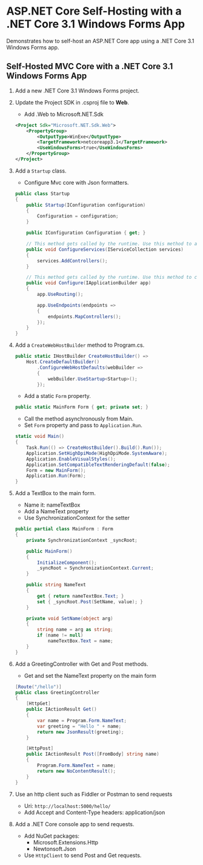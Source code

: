 # ASP.NET Core Self-Hosting with a .NET Core 3.1 Windows Forms App

Demonstrates how to self-host an ASP.NET Core app using a .NET Core 3.1 Windows Forms app.

## Self-Hosted MVC Core with a .NET Core 3.1 Windows Forms App

1. Add a new .NET Core 3.1 Windows Forms project.

2. Update the Project SDK in .csproj file to **Web**.
   - Add .Web to  Microsoft.NET.Sdk
    ```xml
    <Project Sdk="Microsoft.NET.Sdk.Web">
        <PropertyGroup>
            <OutputType>WinExe</OutputType>
            <TargetFramework>netcoreapp3.1</TargetFramework>
            <UseWindowsForms>true</UseWindowsForms>
        </PropertyGroup>
    </Project>
    ```

3. Add a `Startup` class.
     - Configure Mvc core with Json formatters.

    ```csharp
    public class Startup
    {
        public Startup(IConfiguration configuration)
        {
            Configuration = configuration;
        }

        public IConfiguration Configuration { get; }

        // This method gets called by the runtime. Use this method to add services to the container.
        public void ConfigureServices(IServiceCollection services)
        {
            services.AddControllers();
        }

        // This method gets called by the runtime. Use this method to configure the HTTP request pipeline.
        public void Configure(IApplicationBuilder app)
        {
            app.UseRouting();

            app.UseEndpoints(endpoints =>
            {
                endpoints.MapControllers();
            });
        }
    }
    ```

4. Add a `CreateWebHostBuilder` method to Program.cs.

    ```csharp
    public static IHostBuilder CreateHostBuilder() =>
        Host.CreateDefaultBuilder()
            .ConfigureWebHostDefaults(webBuilder =>
            {
                webBuilder.UseStartup<Startup>();
            });
    ```

    - Add a static `Form` property.

    ```csharp
    public static MainForm Form { get; private set; }
    ```

    - Call the method asynchronously from Main.
    - Set `Form` property and pass to `Application.Run`.

    ```csharp
    static void Main()
    {
        Task.Run(() => CreateHostBuilder().Build().Run());
        Application.SetHighDpiMode(HighDpiMode.SystemAware);
        Application.EnableVisualStyles();
        Application.SetCompatibleTextRenderingDefault(false);
        Form = new MainForm();
        Application.Run(Form);
    }
    ```

5. Add a TextBox to the main form.
     - Name it: nameTextBox
     - Add a NameText property
     - Use SynchronizationContext for the setter

    ```csharp
    public partial class MainForm : Form
    {
        private SynchronizationContext _syncRoot;

        public MainForm()
        {
            InitializeComponent();
            _syncRoot = SynchronizationContext.Current;
        }

        public string NameText
        {
            get { return nameTextBox.Text; }
            set { _syncRoot.Post(SetName, value); }
        }

        private void SetName(object arg)
        {
            string name = arg as string;
            if (name != null)
                nameTextBox.Text = name;
        }
    }
    ```

6. Add a GreetingController with Get and Post methods.
     - Get and set the NameText property on the main form

    ```csharp
    [Route("/hello")]
    public class GreetingController
    {
        [HttpGet]
        public IActionResult Get()
        {
            var name = Program.Form.NameText;
            var greeting = "Hello " + name;
            return new JsonResult(greeting);
        }

        [HttpPost]
        public IActionResult Post([FromBody] string name)
        {
            Program.Form.NameText = name;
            return new NoContentResult();
        }
    }
    ``` 

7. Use an http client such as Fiddler or Postman to send requests
     - Uri: `http://localhost:5000/hello/`
     - Add Accept and Content-Type headers: application/json

8. Add a .NET Core console app to send requests.
     - Add NuGet packages:
       - Microsoft.Extensions.Http
       - Newtonsoft.Json
     - Use `HttpClient` to send Post and Get requests.

